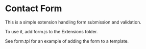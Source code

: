 Contact Form
============

This is a simple extension handling form submission and validation.

To use it, add form.js to the Extensions folder.

See form.tpl for an example of adding the form to a template.
